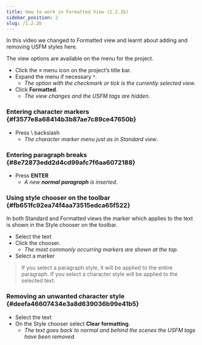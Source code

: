 ```yaml
---
title: How to work in Formatted View (1.2.2b)
sidebar_position: 2
slug: /1.2.2b
---
```




In this video we changed to Formatted view and learnt about adding and removing USFM styles here.


The view options are available on the menu for the project.

- Click the **≡** menu icon on the project’s title bar.
- Expand the menu if necessary ˅.
	- _The option with the checkmark or tick is the currently selected view_.
- Click **Formatted**.
	- _The view changes and the USFM tags are hidden_.

### Entering character markers {#f3577e8a68414b3b87ae7c89ce47650b}

- Press \ backslash
	- _The character marker menu just as in Standard view_.

### Entering paragraph breaks {#8e72873edd2d4cd99afc7f6aa6072188}

- Press **ENTER**
	- _A new_ _**normal paragraph**_ _is inserted_.

### Using style chooser on the toolbar {#fb651fc92ea74f4aa73515edca65f522}


In both Standard and Formatted views the marker which applies to the text is shown in the Style chooser on the toolbar.

- Select the text
- Click the chooser.
	- _The most commonly occurring markers are shown at the top_.
- Select a marker

> If you select a paragraph style, it will be applied to the entire paragraph. If you select a character style will be applied to the selected text.


### Removing an unwanted character style {#deefa46607434e3a8d639036b99e41b5}

- Select the text
- On the Style chooser select **Clear formatting**.
	- _The text goes back to normal and behind the scenes the USFM tags have been removed_.
